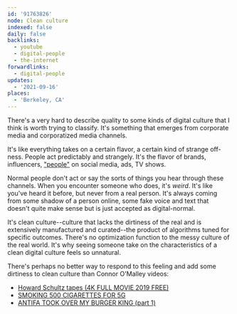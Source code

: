 ```yaml
---
id: '91763826'
node: Clean culture
indexed: false
daily: false
backlinks:
  - youtube
  - digital-people
  - the-internet
forwardlinks:
  - digital-people
updates:
  - '2021-09-16'
places:
  - 'Berkeley, CA'
---
```

There's a very hard to describe quality to some kinds of digital culture that I think is worth trying to classify. It's something that emerges from corporate media and corporatized media channels.

It's like everything takes on a certain flavor, a certain kind of strange off-ness. People act predictably and strangely. It's the flavor of brands, influencers, ["people"](digital-people.md) on social media, ads, TV shows. 

Normal people don't act or say the sorts of things you hear through these channels. When you encounter someone who does, it's *weird*. It's like you've heard it before, but never from a real person. It's always coming from some shadow of a person online, some fake voice and text that doesn't quite make sense but is just accepted as digital-normal.

It's clean culture--culture that lacks the dirtiness of the real and is extensively manufactured and curated--the product of algorithms tuned for specific outcomes. There's no optimization function to the messy culture of the real world. It's why seeing someone take on the characteristics of a clean digital culture feels so unnatural. 

There's perhaps no better way to respond to this feeling and add some dirtiness to clean culture than Connor O'Malley videos:

- [Howard Schultz tapes (4K FULL MOVIE 2019 FREE)](https://www.youtube.com/watch?v=DLJtMwXkdz4)
- [SMOKING 500 CIGARETTES FOR 5G](https://www.youtube.com/watch?v=87_4nHEPHyU)
- [ANTIFA TOOK OVER MY BURGER KING (part 1)](https://www.youtube.com/watch?v=SyRDrnoD358)
